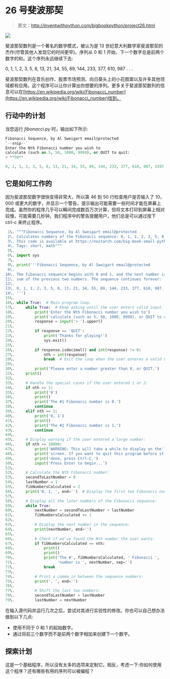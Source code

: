 # 26 号斐波那契

> 原文：<http://inventwithpython.com/bigbookpython/project26.html>

![](img/9d995d63aaead72cad01120081eb8f75.png)

斐波那契数列是一个著名的数学模式，被认为是 13 世纪意大利数学家斐波那契的杰作(尽管其他人发现它的时间更早)。序列从 0 和 1 开始，下一个数字总是前两个数字的和。这个序列永远继续下去:

0, 1, 1, 2, 3, 5, 8, 13, 21, 34, 55, 89, 144, 233, 377, 610, 987 . . .

斐波那契数列在音乐创作、股票市场预测、向日葵头上的小花图案以及许多其他领域都有应用。这个程序可以让你计算出你想要的序列。更多关于斐波那契数列的信息可以在[https://en.wikipedia.org/wiki/Fibonacci_number](https://en.wikipedia.org/wiki/Fibonacci_number)找到。

## 行动中的计划

当您运行 *fibonacci.py* 时，输出如下所示:

```py
Fibonacci Sequence, by Al Sweigart email@protected
`--snip--`
Enter the Nth Fibonacci number you wish to
calculate (such as 5, 50, 1000, 9999), or QUIT to quit:
> **50**

0, 1, 1, 2, 3, 5, 8, 13, 21, 34, 55, 89, 144, 233, 377, 610, 987, 1597, 2584, 4181, 6765, 10946, 17711, 28657, 46368, 75025, 121393, 196418, 317811, 514229, 832040, 1346269, 2178309, 3524578, 5702887, 9227465, 14930352, 24157817, 39088169, 63245986, 102334155, 165580141, 267914296, 433494437, 701408733, 1134903170, 1836311903, 2971215073, 4807526976, 7778742049
```

## 它是如何工作的

因为斐波那契数字很快变得非常大，所以第 46 到 50 行检查用户是否输入了 10，000 或更大的数字，并显示一个警告，提示输出可能需要一些时间才能在屏幕上完成。虽然你的程序几乎可以瞬间完成数百万次计算，但将文本打印到屏幕上相对较慢，可能需要几秒钟。我们程序中的警告提醒用户，他们总是可以通过按下 ctrl-c 来终止程序。

```py
 1\. """Fibonacci Sequence, by Al Sweigart email@protected
 2\. Calculates numbers of the Fibonacci sequence: 0, 1, 1, 2, 3, 5, 8, 13...
 3\. This code is available at https://nostarch.com/big-book-small-python-programming
 4\. Tags: short, math"""
 5\. 
 6\. import sys
 7\. 
 8\. print('''Fibonacci Sequence, by Al Sweigart email@protected
 9\. 
10\. The Fibonacci sequence begins with 0 and 1, and the next number is the
11\. sum of the previous two numbers. The sequence continues forever:
12\. 
13\. 0, 1, 1, 2, 3, 5, 8, 13, 21, 34, 55, 89, 144, 233, 377, 610, 987...
14\. ''')
15\. 
16\. while True:  # Main program loop.
17\.     while True:  # Keep asking until the user enters valid input.
18\.         print('Enter the Nth Fibonacci number you wish to')
19\.         print('calculate (such as 5, 50, 1000, 9999), or QUIT to quit:')
20\.         response = input('> ').upper()
21\. 
22\.         if response == 'QUIT':
23\.             print('Thanks for playing!')
24\.             sys.exit()
25\. 
26\.         if response.isdecimal() and int(response) != 0:
27\.             nth = int(response)
28\.             break  # Exit the loop when the user enteres a valid number.
29\. 
30\.         print('Please enter a number greater than 0, or QUIT.')
31\.     print()
32\. 
33\.     # Handle the special cases if the user entered 1 or 2:
34\.     if nth == 1:
35\.         print('0')
36\.         print()
37\.         print('The #1 Fibonacci number is 0.')
38\.         continue
39\.     elif nth == 2:
40\.         print('0, 1')
41\.         print()
42\.         print('The #2 Fibonacci number is 1.')
43\.         continue
44\. 
45\.     # Display warning if the user entered a large number:
46\.     if nth >= 10000:
47\.         print('WARNING: This will take a while to display on the')
48\.         print('screen. If you want to quit this program before it is')
49\.         print('done, press Ctrl-C.')
50\.         input('Press Enter to begin...')
51\. 
52\.     # Calculate the Nth Fibonacci number:
53\.     secondToLastNumber = 0
54\.     lastNumber = 1
55\.     fibNumbersCalculated = 2
56\.     print('0, 1, ', end='')  # Display the first two Fibonacci numbers.
57\. 
58\.     # Display all the later numbers of the Fibonacci sequence:
59\.     while True:
60\.         nextNumber = secondToLastNumber + lastNumber
61\.         fibNumbersCalculated += 1
62\. 
63\.         # Display the next number in the sequence:
64\.         print(nextNumber, end='')
65\. 
66\.         # Check if we've found the Nth number the user wants:
67\.         if fibNumbersCalculated == nth:
68\.             print()
69\.             print()
70\.             print('The #', fibNumbersCalculated, ' Fibonacci ',
71\.                   'number is ', nextNumber, sep='')
72\.             break
73\. 
74\.         # Print a comma in between the sequence numbers:
75\.         print(', ', end='')
76\. 
77\.         # Shift the last two numbers:
78\.         secondToLastNumber = lastNumber
79\.         lastNumber = nextNumber 
```

在输入源代码并运行几次之后，尝试对其进行实验性的修改。你也可以自己想办法做到以下几点:

*   使用不同于 0 和 1 的起始数字。
*   通过将前三个数字而不是前两个数字相加来创建下一个数字。

## 探索计划

这是一个基础程序，所以没有太多的选项来定制它。相反，考虑一下:你如何使用这个程序？还有哪些有用的序列可以被编程？